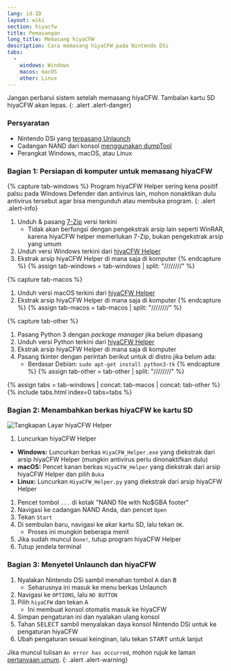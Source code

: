 ```yaml
---
lang: id-ID
layout: wiki
section: hiyacfw
title: Pemasangan
long_title: Memasang hiyaCFW
description: Cara memasang hiyaCFW pada Nintendo DSi
tabs:
  - 
    windows: Windows
    macos: macOS
    other: Linux
---
```


Jangan perbarui sistem setelah memasang hiyaCFW. Tambalan kartu SD hiyaCFW akan lepas.
{: .alert .alert-danger}

### Persyaratan
- Nintendo DSi yang [terpasang Unlaunch](https://dsi.cfw.guide/installing-unlaunch)
- Cadangan NAND dari konsol [menggunakan dumpTool](https://dsi.cfw.guide/dumping-nand)
- Perangkat Windows, macOS, atau Linux

### Bagian 1: Persiapan di komputer untuk memasang hiyaCFW
{% capture tab-windows %}
Program hiyaCFW Helper sering kena positif palsu pada Windows Defender dan antivirus lain, mohon nonaktikan dulu antivirus tersebut agar bisa mengunduh atau membuka program.
{: .alert .alert-info}

1. Unduh & pasang [7-Zip](https://www.7-zip.org/download.html) versi terkini
   - Tidak akan berfungsi dengan pengekstrak arsip lain seperti WinRAR, karena hiyaCFW helper memerlukan 7-Zip, bukan pengekstrak arsip yang umum
1. Unduh versi Windows terkini dari [hiyaCFW Helper](https://github.com/mondul/HiyaCFW-Helper/releases)
1. Ekstrak arsip hiyaCFW Helper di mana saja di komputer
{% endcapture %}
{% assign tab-windows = tab-windows | split: "////////" %}

{% capture tab-macos %}
1. Unduh versi macOS terkini dari [hiyaCFW Helper](https://github.com/mondul/HiyaCFW-Helper/releases)
1. Ekstrak arsip hiyaCFW Helper di mana saja di komputer
{% endcapture %}
{% assign tab-macos = tab-macos | split: "////////" %}

{% capture tab-other %}
1. Pasang Python 3 dengan *package manager* jika belum dipasang
1. Unduh versi Python terkini dari [hiyaCFW Helper](https://github.com/mondul/HiyaCFW-Helper/releases)
1. Ekstrak arsip hiyaCFW Helper di mana saja di komputer
1. Pasang tkinter dengan perintah berikut untuk di distro jika belum ada:
   - Berdasar Debian: `sudo apt-get install python3-tk`
{% endcapture %}
{% assign tab-other = tab-other | split: "////////" %}

{% assign tabs = tab-windows | concat: tab-macos | concat: tab-other %}
{% include tabs.html index=0 tabs=tabs %}

### Bagian 2: Menambahkan berkas hiyaCFW ke kartu SD
![Tangkapan Layar hiyaCFW Helper](https://image.ibb.co/hhzKRL/Screen-Shot-2018-10-18-at-16-30-18.png)

1. Luncurkan hiyaCFW Helper
  - **Windows:** Luncurkan berkas `HiyaCFW_Helper.exe` yang diekstrak dari arsip hiyaCFW Helper (mungkin antivirus perlu dinonaktifkan dulu)
  - **macOS:** Pencet kanan berkas `HiyaCFW_Helper` yang diekstrak dari arsip hiyaCFW Helper dan pilih `Buka`
  - **Linux:** Luncurkan `HiyaCFW_Helper.py` yang diekstrak dari arsip hiyaCFW Helper
1. Pencet tombol `...` di kotak "NAND file with No$GBA footer"
1. Navigasi ke cadangan NAND Anda, dan pencet `Open`
1. Tekan `Start`
1. Di sembulan baru, navigasi ke akar kartu SD, lalu tekan `OK`.
   - Proses ini mungkin beberapa menit
1. Jika sudah muncul `Done!`, tutup program hiyaCFW Helper
1. Tutup jendela terminal

### Bagian 3: Menyetel Unlaunch dan hiyaCFW
1. Nyalakan Nintendo DSi sambil menahan tombol <kbd class="face">A</kbd> dan <kbd class="face">B</kbd>
   - Seharusnya ini masuk ke menu berkas Unlaunch
1. Navigasi ke `OPTIONS`, lalu `NO BUTTON`
1. Pilih `hiyaCFW` dan tekan <kbd class="face">A</kbd>
   - Ini membuat konsol otomatis masuk ke hiyaCFW
1. Simpan pengaturan ini dan nyalakan ulang konsol
1. Tahan <kbd>SELECT</kbd> sambil menyalakan daya konsol Nintendo DSi untuk ke pengaturan hiyaCFW
1. Ubah pengaturan sesuai keinginan, lalu tekan <kbd>START</kbd> untuk lanjut

Jika muncul tulisan `An error has occurred`, mohon rujuk ke laman [pertanyaan umum](faq?faq=why-do-i-get-an-error-has-occurred-message-when-booting-hiyacfw).
{: .alert .alert-warning}

